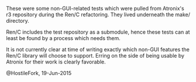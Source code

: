 These were some non-GUI-related tests which were pulled from Atronix's
r3 repository during the Ren/C refactoring.  They lived underneath
the make/ directory.

Ren/C includes the test repository as a submodule, hence these tests
can at least be found by a process which needs them.

It is not currently clear at time of writing exactly which non-GUI
features the Ren/C library will choose to support.  Erring on the side
of being usable by Atronix for their work is clearly favorable.

@HostileFork, 19-Jun-2015
